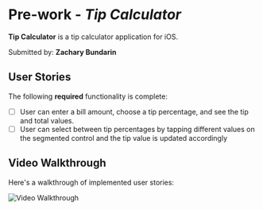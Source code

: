 # Pre-work - *Tip Calculator*

**Tip Calculator** is a tip calculator application for iOS.

Submitted by: **Zachary Bundarin**

## User Stories

The following **required** functionality is complete:

* [ ] User can enter a bill amount, choose a tip percentage, and see the tip and total values.
* [ ] User can select between tip percentages by tapping different values on the segmented control and the tip value is updated accordingly

## Video Walkthrough

Here's a walkthrough of implemented user stories:

<img src='https://gyazo.com/474b26e36291deb643605545baa94fa4.gif' title='Video Walkthrough' width='' alt='Video Walkthrough' />
